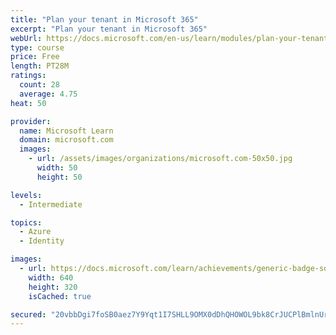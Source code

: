 ```yaml
---
title: "Plan your tenant in Microsoft 365"
excerpt: "Plan your tenant in Microsoft 365"
webUrl: https://docs.microsoft.com/en-us/learn/modules/plan-your-tenant-microsoft-365/
type: course
price: Free
length: PT28M
ratings:
  count: 28
  average: 4.75
heat: 50

provider:
  name: Microsoft Learn
  domain: microsoft.com
  images:
    - url: /assets/images/organizations/microsoft.com-50x50.jpg
      width: 50
      height: 50

levels:
  - Intermediate

topics:
  - Azure
  - Identity

images:
  - url: https://docs.microsoft.com/learn/achievements/generic-badge-social.png
    width: 640
    height: 320
    isCached: true

secured: "20vbbDgi7foSB0aez7Y9Yqt1I7SHLL9OMX0dDhQHOWOL9bk8CrJUCPlBmlnUrBE9igVj3MKjZL3bER2/yPOfATOMHwGN+dP9YdX/WD+i/ACyU718c8KHQHtjwXlUvgFRo5/lLSv5txVwMJh8u9DlPoX4yMSEjJHX6hwbLjiajhBYU0lY5FB4LKEDYkhY14eiK2+lRQt0+DAJzWlrw1Pt66FCnKX8f9z1Gol4b9DLzKevpH9XwR5KF36sjeUoSCXwnc5c/efIn05x6dlODVnr/dPV8EgN/auvD82b5Q/HWc98ZMTpuiWVT4MhYJ4jimgNWESePmYFwNFx+xberzROrrWvKPLDxDWftsaIUngTE+CJGwmmLvn6ZQIPrvB7WaFd9QlRW7j7QqAlHidUHIHHN2+HtQTW5a6CRMlakH24J+4=;txXuNuEAi1a8RYC599Rs6g=="
---
```


